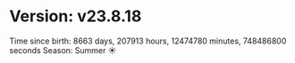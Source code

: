 # Version: v23.8.18
Time since birth: 8663 days, 207913 hours, 12474780 minutes, 748486800 seconds
Season: Summer ☀️
